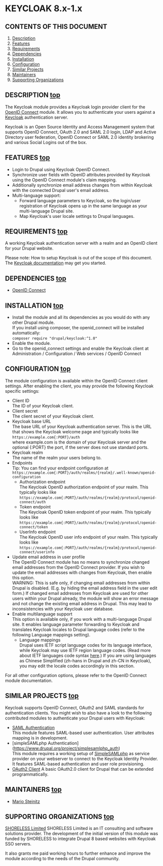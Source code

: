 KEYCLOAK 8.x-1.x <a name="top"></a>
================

CONTENTS OF THIS DOCUMENT
-------------------------
1. [Description](#description)
2. [Features](#features)
3. [Requirements](#requirements)
4. [Dependencies](#dependencies)
5. [Installation](#installation)
6. [Configuration](#configuration)
7. [Similar Projects](#similar)
8. [Maintainers](#maintainers)
9. [Supporting Organizations](#supporting)


DESCRIPTION <a name="description"></a>[top](#top)
-----------
The Keycloak module provides a Keycloak login provider client for the
[OpenID Connect](https://www.drupal.org/project/openid_connect) module.
It allows you to authenticate your users against a
[Keycloak](http://www.keycloak.org) authentication server.  
  
Keycloak is an Open Source Identity and Access Management system that supports
OpenID Connect, OAuth 2.0 and SAML 2.0 login, LDAP and Active Directory user
federation, OpenID Connect or SAML 2.0 identity brokering and various Social
Logins out of the box.  


FEATURES <a name="features"></a>[top](#top)
--------
  * Login to Drupal using Keycloak OpenID Connect.  
  * Synchronize user fields with OpenID attributes provided by Keycloak using
    the OpenID Connect module's claim mapping.  
  * Additionally synchronize email address changes from within Keycloak with
    the connected Drupal user's email address.  
  * Multi-language support:  
      * Forward language parameters to Keycloak, so the login/user registration
        of Keycloak opens up in the same language as your multi-language Drupal
        site.  
      * Map Keycloak's user locale settings to Drupal languages.  


REQUIREMENTS <a name="requirements"></a>[top](#top)
------------
A working Keycloak authentication server with a realm and an OpenID client for
your Drupal website.  

Please note: How to setup Keycloak is out of the scope of this document. The
[Keycloak documentation](http://www.keycloak.org/documentation.html) may get
you started.  


DEPENDENCIES <a name="dependencies"></a>[top](#top)
------------
  * [OpenID Connect](https://www.drupal.org/project/openid_connect)  


INSTALLATION <a name="installation"></a>[top](#top)
------------
  * Install the module and all its dependencies as you would do with any other
    Drupal module.  
    If you install using composer, the openid_connect will be installed
    automatically:  
    `composer require "drupal/keycloak:^1.0"`  
  * Enable the module.  
  * Go to the openid_connect settings and enable the Keycloak client at  
    Administration / Configuration / Web services / OpenID Connect  


CONFIGURATION <a name="configuration"></a>[top](#top)
-------------
The module configuration is available within the OpenID Connect client
settings. After enabling the client, you may provide the following Keycloak
specific settings:  
  * Client ID  
    The ID of your Keycloak client.  
  * Client secret  
    The client secret of your Keycloak client.  
  * Keycloak base URL  
    The base URL of your Keycloak authentication server. This is the URL
    that shows the Keycloak welcome page and typically looks like  
    `https://example.com{:PORT}/auth`  
    where example.com is the domain of your Keycloak server and the optional
    {:PORT} the port, if the server does not use standard ports.  
  * Keycloak realm  
    The name of the realm your users belong to.
  * Endpoints  
    Tip: You can find your endpoint configuration at  
    `https://example.com{:PORT}/auth/realms/{realm}/.well-known/openid-configuration`  
      * Authorization endpoint  
        The Keycloak OpenID authorization endpoint of your realm. This
        typically looks like  
        `https://example.com{:PORT}/auth/realms/{realm}/protocol/openid-connect/auth`  
      * Token endpoint  
        The Keycloak OpenID token endpoint of your realm. This
        typically looks like  
        `https://example.com{:PORT}/auth/realms/{realm}/protocol/openid-connect/token`  
      * UserInfo endpoint  
        The Keycloak OpenID user info endpoint of your realm. This
        typically looks like  
        `https://example.com{:PORT}/auth/realms/{realm}/protocol/openid-connect/userinfo`  
  * Update email address in user profile  
    The OpenID Connect module has no means to synchronize changed email
    addresses from the OpenID Connect provider. If you wish to update the email
    addresses with changes from Keycloak, then enable this option.  
    WARNING: This is safe only, if changing email addresses from within Drupal
    is disabled. (E.g. by hiding the email address field in the user edit form.)
    If changed email addresses from Keycloak are used for other users within
    your Drupal already, the module will show an error message and not change
    the existing email address in Drupal. This may lead to inconsistencies with
    your Keycloak user database.
  * Enable multilanguage support  
    This option is available only, if you work with a multi-language Drupal
    site. It enables language parameter forwarding to Keycloak and translates
    Keycloak locales to Drupal language codes (refer to the following Language
    mappings setting).  
      * Language mappings  
        Drupal uses IETF script language codes for its language interface,
        while Keycloak may use IETF region language codes.
        (Read more about IETF languages code syntax
        [here](https://tools.ietf.org/html/bcp47#section-2.1).) If you are
        using languages as Chinese Simplified (zh-hans in Drupal and zh-CN in
        Keycloak), you may edit the locale codes accordingly in this section.  
  
For all other configuration options, please refer to the OpenID Connect module
documentation.  


SIMILAR PROJECTS <a name="similar"></a>[top](#top)
----------------
Keycloak supports OpenID Connect, OAuth2 and SAML standards for authentication
clients. You might wish to also have a look to the following contributed
modules to authenticate your Drupal users with Keycloak:  
  * [SAML Authentication](https://www.drupal.org/project/samlauth)  
    This module features SAML-based user authentication. User attributes
    mapping is in development.  
  * [simpleSAMLphp Authentication]
    (https://www.drupal.org/project/simplesamlphp_auth)  
    This module requires a working setup of
    [SimpleSAMLphp](https://simplesamlphp.org) as service provider on your
    webserver to connect to the Keycloak Identity Provider. It features
    SAML-based authentication and user role provisioning.  
  * [OAuth2 Client](https://www.drupal.org/project/oauth2_client)
    A basic OAuth2.0 client for Drupal that can be extended programmatically.  


MAINTAINERS <a name="maintainers"></a>[top](#top)
-----------
  * [Mario Steinitz](https://www.drupal.org/u/mario-steinitz)


SUPPORTING ORGANIZATIONS <a name="supporting"></a>[top](#top)
------------------------
[SHORELESS Limited](https://www.drupal.org/shoreless-limited)
SHORELESS Limited is an IT consulting and software solutions provider. The
development of the initial version of this module was funded by SHORELESS to
integrate Drupal 8 based websites with Keycloak SSO servers.  
  
It also grants me paid working hours to further enhance and improve the module
according to the needs of the Drupal community.  
